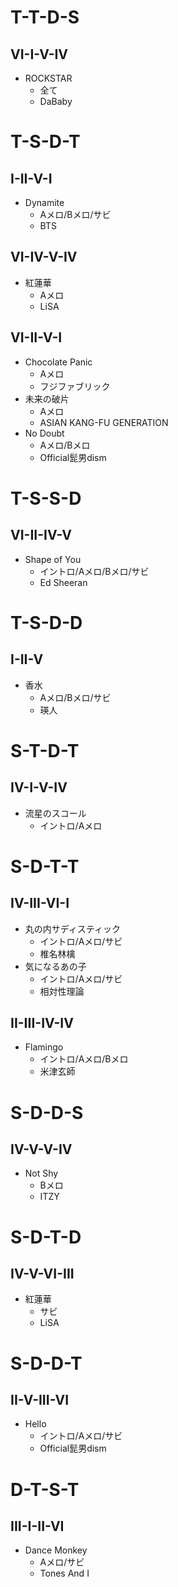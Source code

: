 
# T-T-D-S
## VI-I-V-IV
- ROCKSTAR
  - 全て
  - DaBaby

# T-S-D-T
## I-II-V-I
- Dynamite
  - Aメロ/Bメロ/サビ
  - BTS

## VI-IV-V-IV
- 紅蓮華
  - Aメロ
  - LiSA

## VI-II-V-I
- Chocolate Panic
  - Aメロ
  - フジファブリック
- 未来の破片
  - Aメロ
  - ASIAN KANG-FU GENERATION
- No Doubt
  - Aメロ/Bメロ
  - Official髭男dism

# T-S-S-D
## VI-II-IV-V
- Shape of You
  - イントロ/Aメロ/Bメロ/サビ
  - Ed Sheeran

# T-S-D-D
## I-II-V
- 香水
  - Aメロ/Bメロ/サビ
  - 瑛人

# S-T-D-T
## IV-I-V-IV
- 流星のスコール
  - イントロ/Aメロ

# S-D-T-T
## IV-III-VI-I
- 丸の内サディスティック
  - イントロ/Aメロ/サビ
  - 椎名林檎
- 気になるあの子
  - イントロ/Aメロ/サビ
  - 相対性理論

## II-III-IV-IV
- Flamingo
  - イントロ/Aメロ/Bメロ
  - 米津玄師

# S-D-D-S
## IV-V-V-IV
- Not Shy
  - Bメロ
  - ITZY

# S-D-T-D
## IV-V-VI-III
- 紅蓮華
  - サビ
  - LiSA

# S-D-D-T
## II-V-III-VI
- Hello
  - イントロ/Aメロ/サビ
  - Official髭男dism


# D-T-S-T
## III-I-II-VI
- Dance Monkey
  - Aメロ/サビ
  - Tones And I